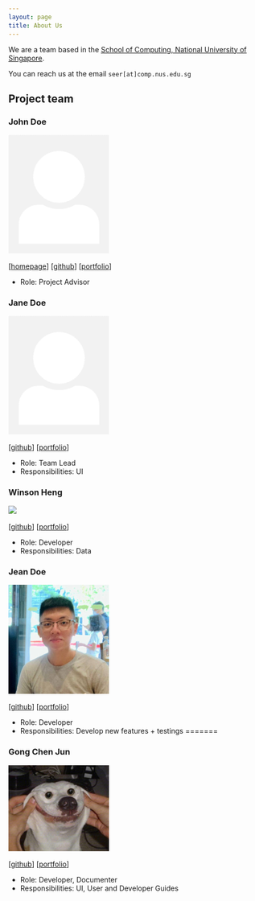 ```yaml
---
layout: page
title: About Us
---
```


We are a team based in the [School of Computing, National University of Singapore](http://www.comp.nus.edu.sg).

You can reach us at the email `seer[at]comp.nus.edu.sg`

## Project team

### John Doe

<img src="images/johndoe.png" width="200px">

[[homepage](http://www.comp.nus.edu.sg/~damithch)]
[[github](https://github.com/johndoe)]
[[portfolio](team/johndoe.md)]

* Role: Project Advisor

### Jane Doe

<img src="images/johndoe.png" width="200px">

[[github](http://github.com/johndoe)]
[[portfolio](team/johndoe.md)]

* Role: Team Lead
* Responsibilities: UI

### Winson Heng

<img src="images/winsonheng.png" width="200px">

[[github](http://github.com/winsonheng)] [[portfolio](team/winsonheng.md)]

* Role: Developer
* Responsibilities: Data

### Jean Doe

<img src="images/LeonPoh.png" width="200px">

[[github](http://github.com/leonpoh)]
[[portfolio](team/leonpoh.md)]

* Role: Developer
* Responsibilities: Develop new features + testings
=======
### Gong Chen Jun

<img src="images/0x787af25e.png" width="200px">

[[github](http://github.com/0x787af25e)]
[[portfolio](team/0x787af25e.md)]

* Role: Developer, Documenter
* Responsibilities: UI, User and Developer Guides

